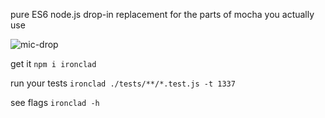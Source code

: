 pure ES6 node.js drop-in replacement for the parts of mocha you actually use

![mic-drop](https://cloud.githubusercontent.com/assets/1585643/16790157/7819842e-4881-11e6-9168-ded382408354.gif)

get it `npm i ironclad`

run your tests `ironclad ./tests/**/*.test.js -t 1337`

see flags `ironclad -h`
